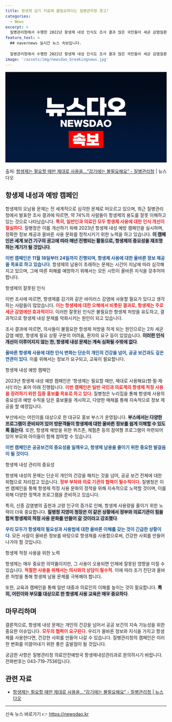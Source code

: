 ```yaml
---
title: 항생제 감기 치료에 불필요하다는 질병관리청 경고!
categories:
  - News
excerpt: >
  질병관리청에서 수행한 2022년 항생제 내성 인식도 조사 결과 많은 국민들이 세균 감염질환이 아닌 경우도 항…
feature_text: >
  ## navernews 실시간 뉴스 속보입니다.

  질병관리청에서 수행한 2022년 항생제 내성 인식도 조사 결과 많은 국민들이 세균 감염질환이 아닌 경우도 항…
image: '/assets/img/newsdao_breakingnews.jpg'
---
```


![뉴스다오 속보](/assets/img/newsdao_breakingnews.jpg)

<p>출처: <a href="https://newsdao.kr/2538" rel="dofollow">항생제는 필요할 때만 제대로 사용을…“감기에는 불필요해요” - 질병관리청</a> | 뉴스다오</p>

<h2 data-ke-size="size26">항생제 내성과 예방 캠페인</h2>

<p data-ke-size="size16"></p> 

항생제의 오남용 문제는 전 세계적으로 심각한 문제로 떠오르고 있으며, 최근 질병관리청에서 발표한 조사 결과에 따르면, 약 74%의 사람들이 항생제의 용도를 잘못 이해하고 있는 것으로 나타났습니다. <b><span style="color: #ee2323;">특히, 일반인과 의료인 모두 항생제 사용에 대한 인식 개선이 절실하다</span></b>. 질병청은 이를 개선하기 위해 2023년 항생제 내성 예방 캠페인을 실시하며, 정확한 정보 제공과 올바른 사용 문화를 정착시키기 위한 노력을 하고 있습니다. <b><span style="background-color: #21538527;">이 캠페인은 세계 보건 기구의 권고에 따라 매년 진행되는 활동으로, 항생제의 중요성을 재조명하는 계기가 될 것입니다</span></b>.

<b><span style="color: #1a5490;">이번 캠페인은 11월 18일부터 24일까지 진행되며, 항생제 사용에 대한 올바른 정보 제공을 목표로 하고 있습니다</span></b>. 항생제의 남용이 초래하는 문제는 시간이 지남에 따라 심각해지고 있으며, 그에 따른 피해를 예방하기 위해서는 모든 시민이 올바른 지식을 갖추어야 합니다.

<p data-ke-size="size16"></p>

항생제의 잘못된 인식

<p data-ke-size="size16"></p>

이번 조사에 따르면, 항생제를 감기와 같은 바이러스 감염에 사용할 필요가 있다고 생각하는 사람들이 많았습니다. <b><span style="color: #ee2323;">이는 항생제에 대한 오해에서 비롯된 결과로, 항생제는 주로 세균 감염에만 효과적이다</span></b>. 이러한 잘못된 인식은 불필요한 항생제 처방을 유도하고, 결과적으로 항생제 내성 문제를 악화시키는 원인이 되고 있습니다.

조사 결과에 따르면, 의사들이 불필요한 항생제 처방을 하게 되는 원인으로는 2차 세균 감염 예방, 항생제 필요 상황 구분의 어려움, 환자의 요구 등이 있었습니다. <b><span style="background-color: #21538527;">이러한 인식 개선이 이루어지지 않는 한, 항생제 내성 문제는 계속 심화될 수밖에 없다</span></b>.

<b><span style="color: #1a5490;">올바른 항생제 사용에 대한 인식 변화는 단순히 개인의 건강을 넘어, 공공 보건과도 깊은 연관이 있다</span></b>. 이를 위해서는 정보가 요구되고, 교육이 필요합니다.

<p data-ke-size="size16"></p>

항생제 내성 예방 캠페인

<p data-ke-size="size16"></p>

2023년 항생제 내성 예방 캠페인은 ‘항생제는 필요할 때만, 제대로 사용해요(항·필·제·사!)’라는 표어 아래 진행됩니다. <b><span style="color: #ee2323;">이번 캠페인은 일반 국민과 의료계의 항생제 적정 사용을 장려하기 위한 집중 홍보를 목표로 하고 있다</span></b>. 질병청은 누리집을 통해 항생제 사용의 중요성과 예방 수칙을 담은 홍보물을 게시하고, 다양한 매체를 통해 지속적으로 정보 제공을 할 예정입니다.

부산에서는 어린이를 대상으로 한 대규모 홍보 부스가 운영됩니다. <b><span style="background-color: #21538527;">부스에서는 다양한 프로그램이 준비되어 있어 방문객들이 항생제에 대한 올바른 정보를 쉽게 이해할 수 있도록 돕는다</span></b>. 또한, 항생제 예방을 위한 퀴즈존, 체험존 등의 참여형 프로그램이 마련되어 있어 부모와 아이들이 함께 참여할 수 있습니다.

<b><span style="color: #1a5490;">이번 캠페인은 공공보건의 중요성을 일깨우고, 항생제 남용을 줄이기 위한 중요한 발걸음이 될 것이다</span></b>.

<p data-ke-size="size16"></p>

항생제 내성 관리의 중요성

<p data-ke-size="size16"></p>

항생제 내성의 문제는 단순히 개인의 건강을 해치는 것을 넘어, 공공 보건 전체에 대한 위협으로 자리잡고 있습니다. <b><span style="color: #ee2323;">정부 부처와 의료 기관의 협력이 필수적이다</span></b>. 질병청은 이번 캠페인을 통해 항생제 적정 사용 문화의 정착을 위해 지속적으로 노력할 것이며, 이를 위해 다양한 정책과 프로그램을 준비하고 있습니다.

특히, 신종 감염병의 출현과 고령 인구의 증가로 인해, 항생제 사용량을 줄이기 위한 노력이 더욱 중요합니다. <b><span style="background-color: #21538527;">질병청 지영미 청장은 이 같은 상황에서 정부와 의료기관이 힘을 합쳐 항생제의 적정 사용 문화를 만들어 갈 것이라고 강조했다</span></b>.

<b><span style="color: #1a5490;">우리 모두가 항생제의 필요성과 사용법에 대한 올바른 이해를 갖는 것이 긴급한 상황이다</span></b>. 모든 사람이 올바른 정보를 바탕으로 항생제를 사용함으로써, 건강한 사회를 만들어 나가야 할 것입니다.

<p data-ke-size="size16"></p>

항생제 적정 사용을 위한 노력

<p data-ke-size="size16"></p>

항생제는 매우 중요한 의약품이지만, 그 사용이 오용되면 인체에 잘못된 영향을 미칠 수 있습니다. <b><span style="color: #ee2323;">적절한 사용을 위해서는 의사와의 상담이 필수적</span></b>. 이에 따라 조기 진단과 올바른 처방을 통해 항생제 남용 문제를 극복해야 합니다.

또한, 교육과 캠페인을 통해 일반 대중과 의료인의 이해를 높이는 것이 필요합니다. <b><span style="background-color: #21538527;">특히, 어린이와 부모를 대상으로 한 항생제 사용 교육은 매우 중요하다</span></b>.

<h2 data-ke-size="size26">마무리하며</h2>

<p data-ke-size="size16"></p>

결론적으로, 항생제 내성 문제는 개인의 건강을 넘어서 공공 보건의 지속 가능성을 위한 중요한 이슈입니다. <b><span style="color: #ee2323;">모두의 협력이 요구된다</span></b>. 우리가 올바른 정보와 지식을 가지고 항생제를 사용한다면, 건강한 사회를 만들어 나갈 수 있습니다. 질병관리청의 캠페인은 이러한 변화를 이끌어내기 위한 좋은 출발점이 될 것입니다. 

<p data-ke-size="size16"></p>

궁금한 사항은 질병관리청 의료안전예방국 항생제내성관리과로 문의하시기 바랍니다. 전화번호는 043-719-7536입니다. 

<h2 data-ke-size="size26">관련 자료</h2>

<ul>
    <li><a href="https://newsdao.kr/2538">항생제는 필요할 때만 제대로 사용을…“감기에는 불필요해요” - 질병관리청 | 뉴스다오</a></li>
</ul>

<hr> 

신속 뉴스 바로가기 👉 <a href="https://newsdao.kr" rel="dofollow">https://newsdao.kr</a>


